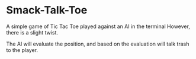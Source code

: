 # Smack-Talk-Toe

A simple game of Tic Tac Toe played against an AI in the terminal
However, there is a slight twist.

The AI will evaluate the position, and based on the evaluation will talk trash to the player.
